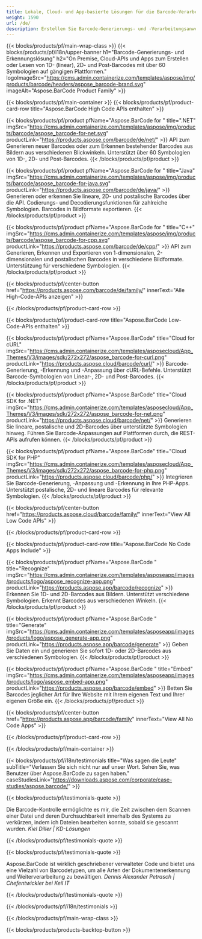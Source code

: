 ```yaml
---
title: Lokale, Cloud- und App-basierte Lösungen für die Barcode-Verarbeitung 
weight: 1590
url: /de/
description: Erstellen Sie Barcode-Generierungs- und -Verarbeitungsanwendungen über High-Code-APIs oder Cloud-basierte SDKs. Verwenden Sie plattformübergreifende Apps für die Barcode-Generierung oder -Erkennung.
---
```


{{< blocks/products/pf/main-wrap-class >}}
{{< blocks/products/pf/i18n/upper-banner h1="Barcode-Generierungs- und Erkennungslösung" h2="On Premise, Cloud-APIs und Apps zum Erstellen oder Lesen von 1D- (linear), 2D- und Post-Barcodes mit über 60 Symbologien auf gängigen Plattformen." logoImageSrc="https://cms.admin.containerize.com/templates/aspose/img/products/barcode/headers/aspose_barcode-brand.svg" imageAlt="Aspose.BarCode Product Family" >}}

{{< blocks/products/pf/main-container >}}
{{< blocks/products/pf/product-card-row title="Aspose.BarCode High Code APIs enthalten" >}}

{{< blocks/products/pf/product pfName="Aspose.BarCode for " title=".NET" imgSrc="https://cms.admin.containerize.com/templates/aspose/img/products/barcode/aspose_barcode-for-net.svg" productLink="https://products.aspose.com/barcode/de/net/" >}}
API zum Generieren neuer Barcodes oder zum Erkennen bestehender Barcodes aus Bildern aus verschiedenen Blickwinkeln. Unterstützt über 60 Symbologien von 1D-, 2D- und Post-Barcodes.
{{< /blocks/products/pf/product >}}

{{< blocks/products/pf/product pfName="Aspose.BarCode for " title="Java" imgSrc="https://cms.admin.containerize.com/templates/aspose/img/products/barcode/aspose_barcode-for-java.svg" productLink="https://products.aspose.com/barcode/de/java/" >}}
Generieren oder erkennen Sie lineare, 2D- und postalische Barcodes über die API. Codierungs- und Decodierungsfunktionen für zahlreiche Symbologien. Barcodes in Bildformate exportieren.
{{< /blocks/products/pf/product >}}

{{< blocks/products/pf/product pfName="Aspose.BarCode for " title="C++" imgSrc="https://cms.admin.containerize.com/templates/aspose/img/products/barcode/aspose_barcode-for-cpp.svg" productLink="https://products.aspose.com/barcode/de/cpp/" >}}
API zum Generieren, Erkennen und Exportieren von 1-dimensionalen, 2-dimensionalen und postalischen Barcodes in verschiedene Bildformate. Unterstützung für verschiedene Symbologien.
{{< /blocks/products/pf/product >}}

{{< blocks/products/pf/center-button href="https://products.aspose.com/barcode/de/family/" innerText="Alle High-Code-APIs anzeigen" >}}

{{< /blocks/products/pf/product-card-row >}}

{{< blocks/products/pf/product-card-row title="Aspose.BarCode Low-Code-APIs enthalten" >}}

{{< blocks/products/pf/product pfName="Aspose.BarCode" title="Cloud for cURL" imgSrc="https://cms.admin.containerize.com/templates/asposecloud/App_Themes/V3/images/sdk/272x272/aspose_barcode-for-curl.png" productLink="https://products.aspose.cloud/barcode/curl/" >}}
Barcode-Generierung, -Erkennung und -Anpassung über cURL-Befehle. Unterstützt Barcode-Symbologien von Linear-, 2D- und Post-Barcodes.
{{< /blocks/products/pf/product >}}

{{< blocks/products/pf/product pfName="Aspose.BarCode" title="Cloud SDK for .NET" imgSrc="https://cms.admin.containerize.com/templates/asposecloud/App_Themes/V3/images/sdk/272x272/aspose_barcode-for-net.png" productLink="https://products.aspose.cloud/barcode/net/" >}}
Generieren Sie lineare, postalische und 2D-Barcodes über unterstützte Symbologien hinweg. Führen Sie Barcode-Anpassungen auf Plattformen durch, die REST-APIs aufrufen können.
{{< /blocks/products/pf/product >}}

{{< blocks/products/pf/product pfName="Aspose.BarCode" title="Cloud SDK for PHP" imgSrc="https://cms.admin.containerize.com/templates/asposecloud/App_Themes/V3/images/sdk/272x272/aspose_barcode-for-php.png" productLink="https://products.aspose.cloud/barcode/php/" >}}
Integrieren Sie Barcode-Generierung, -Anpassung und -Erkennung in Ihre PHP-Apps. Unterstützt postalische, 2D- und lineare Barcodes für relevante Symbologien.
{{< /blocks/products/pf/product >}}

{{< blocks/products/pf/center-button href="https://products.aspose.cloud/barcode/family/" innerText="View All Low Code APIs" >}}

{{< /blocks/products/pf/product-card-row >}}

{{< blocks/products/pf/product-card-row title="Aspose.BarCode No Code Apps Include" >}}

{{< blocks/products/pf/product pfName="Aspose.BarCode " title="Recognize" imgSrc="https://cms.admin.containerize.com/templates/asposeapp/images/products/logo/aspose_recognize-app.png" productLink="https://products.aspose.app/barcode/recognize" >}}
Erkennen Sie 1D- und 2D-Barcodes aus Bildern. Unterstützt verschiedene Symbologien. Erkennt Barcodes aus verschiedenen Winkeln.
{{< /blocks/products/pf/product >}}

{{< blocks/products/pf/product pfName="Aspose.BarCode " title="Generate" imgSrc="https://cms.admin.containerize.com/templates/asposeapp/images/products/logo/aspose_generate-app.png" productLink="https://products.aspose.app/barcode/generate" >}}
Geben Sie Daten ein und generieren Sie sofort 1D- oder 2D-Barcodes aus verschiedenen Symbologien.
{{< /blocks/products/pf/product >}}

{{< blocks/products/pf/product pfName="Aspose.BarCode " title="Embed" imgSrc="https://cms.admin.containerize.com/templates/asposeapp/images/products/logo/aspose_embed-app.png" productLink="https://products.aspose.app/barcode/embed" >}}
Betten Sie Barcodes jeglicher Art für Ihre Website mit Ihrem eigenen Text und Ihrer eigenen Größe ein.
{{< /blocks/products/pf/product >}}

{{< blocks/products/pf/center-button href="https://products.aspose.app/barcode/family" innerText="View All No Code Apps" >}}

{{< /blocks/products/pf/product-card-row >}}

{{< /blocks/products/pf/main-container >}}

{{< blocks/products/pf/i18n/testimonials title="Was sagen die Leute" subTitle="Verlassen Sie sich nicht nur auf unser Wort. Sehen Sie, was Benutzer über Aspose.BarCode zu sagen haben." caseStudiesLink="https://downloads.aspose.com/corporate/case-studies/aspose.barcode/" >}}

{{< blocks/products/pf/testimonials-quote >}}
<p class="first">
 Die Barcode-Kontrolle ermöglichte es mir, die Zeit zwischen dem Scannen einer Datei und deren Durchsuchbarkeit innerhalb des Systems zu verkürzen, indem ich Dateien bearbeiten konnte, sobald sie gescannt wurden.
 <em>
  Kiel Diller | KD-Lösungen
 </em>
</p>

{{< /blocks/products/pf/testimonials-quote >}}

{{< blocks/products/pf/testimonials-quote >}}
<p class="second">
 Aspose.BarCode ist wirklich geschriebener verwalteter Code und bietet uns eine Vielzahl von Barcodetypen, um alle Arten der Dokumentenerkennung und Weiterverarbeitung zu bewältigen.
 <em>
  Dennis Alexander Petrasch | Chefentwickler bei Keil IT
 </em>
</p>

{{< /blocks/products/pf/testimonials-quote >}}

{{< /blocks/products/pf/i18n/testimonials >}}

{{< /blocks/products/pf/main-wrap-class >}}

{{< blocks/products/products-backtop-button >}}